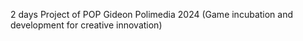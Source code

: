 2 days Project of POP Gideon Polimedia 2024
(Game incubation and development for creative innovation)
